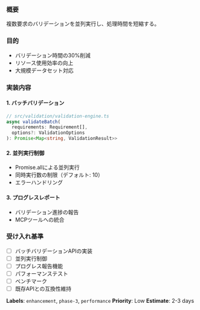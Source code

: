 ### 概要

複数要求のバリデーションを並列実行し、処理時間を短縮する。

### 目的

- バリデーション時間の30%削減
- リソース使用効率の向上
- 大規模データセット対応

### 実装内容

#### 1. バッチバリデーション

```typescript
// src/validation/validation-engine.ts
async validateBatch(
  requirements: Requirement[],
  options?: ValidationOptions
): Promise<Map<string, ValidationResult>>
```

#### 2. 並列実行制御

- Promise.allによる並列実行
- 同時実行数の制限（デフォルト: 10）
- エラーハンドリング

#### 3. プログレスレポート

- バリデーション進捗の報告
- MCPツールへの統合

### 受け入れ基準

- [ ] バッチバリデーションAPIの実装
- [ ] 並列実行制御
- [ ] プログレス報告機能
- [ ] パフォーマンステスト
- [ ] ベンチマーク
- [ ] 既存APIとの互換性維持

**Labels**: `enhancement`, `phase-3`, `performance`
**Priority**: Low
**Estimate**: 2-3 days

